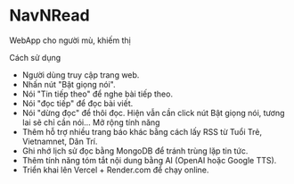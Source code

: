 # NavNRead
WebApp cho người mù, khiếm thị

Cách sử dụng 
- Người dùng truy cập trang web.
- Nhấn nút "Bật giọng nói".
- Nói "Tin tiếp theo" để nghe bài tiếp theo.
- Nói "đọc tiếp" để đọc bài viết.
- Nói "dừng đọc" để thôi đọc.
Hiện vẫn cần click nút Bật giọng nói, tương lai sẽ chỉ cần nói... 
Mở rộng tính năng
- Thêm hỗ trợ nhiều trang báo khác bằng cách lấy RSS từ Tuổi Trẻ, Vietnamnet, Dân Trí.
- Ghi nhớ lịch sử đọc bằng MongoDB để tránh trùng lặp tin tức.
- Thêm tính năng tóm tắt nội dung bằng AI (OpenAI hoặc Google TTS).
- Triển khai lên Vercel + Render.com để chạy online.

